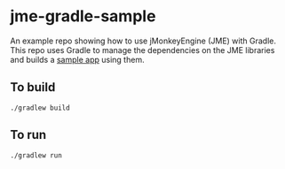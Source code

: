 # jme-gradle-sample
An example repo showing how to use jMonkeyEngine (JME) with Gradle. This repo uses Gradle to manage the dependencies on the JME libraries and builds a [sample app](https://wiki.jmonkeyengine.org/jme3/beginner/hello_simpleapplication.html) using them.

## To build

```
./gradlew build
```

## To run

```
./gradlew run
```
